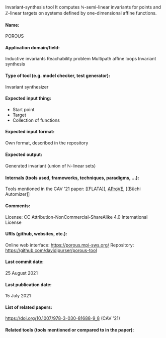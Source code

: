Invariant-synthesis tool
It computes $\mathbb{N}$-semi-linear invariants for points and $\mathbb{Z}$-linear targets on systems defined by one-dimensional affine functions.

#### Name:
POROUS

#### Application domain/field:
Inductive invariants
Reachability problem
Multipath affine loops
Invariant synthesis

#### Type of tool (e.g. model checker, test generator):
Invariant synthesizer

#### Expected input thing:
- Start point
- Target
- Collection of functions

#### Expected input format:
Own format, described in the repository

#### Expected output:
Generated invariant (union of $\mathbb{N}$-linear sets)

#### Internals (tools used, frameworks, techniques, paradigms, ...):
Tools mentioned in the CAV '21 paper: [[FLATA]], [AProVE](AProVE.md), [[Büchi Automizer]]

#### Comments:
License: CC Attribution-NonCommercial-ShareAlike 4.0 International License

#### URIs (github, websites, etc.):
Online web interface: https://porous.mpi-sws.org/
Repository: https://github.com/davidjpurser/porous-tool

#### Last commit date:
25 August 2021

#### Last publication date:
15 July 2021

#### List of related papers:
https://doi.org/10.1007/978-3-030-81688-9_8 (CAV '21)

#### Related tools (tools mentioned or compared to in the paper):
